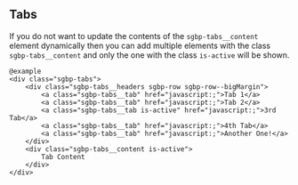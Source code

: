## Tabs

If you do not want to update the contents of the `sgbp-tabs__content` element dynamically then 
you can add multiple elements with the class `sgbp-tabs__content` and only the one with the class 
`is-active` will be shown. 

    @example
    <div class="sgbp-tabs">
        <div class="sgbp-tabs__headers sgbp-row sgbp-row--bigMargin">
            <a class="sgbp-tabs__tab" href="javascript:;">Tab 1</a>
            <a class="sgbp-tabs__tab" href="javascript:;">Tab 2</a>
            <a class="sgbp-tabs__tab is-active" href="javascript:;">3rd Tab</a>
            <a class="sgbp-tabs__tab" href="javascript:;">4th Tab</a>
            <a class="sgbp-tabs__tab" href="javascript:;">Another One!</a>
        </div>
        <div class="sgbp-tabs__content is-active">
            Tab Content
        </div>
    </div>

